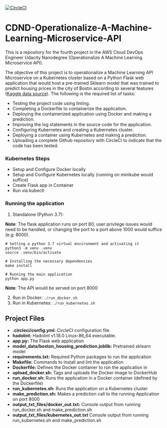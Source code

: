 [![CircleCI](https://circleci.com/gh/tamerthamoqa/CDND-Operationalize-A-Machine-Learning-Microservice-API.svg?style=svg)](https://circleci.com/gh/tamerthamoqa/CDND-Operationalize-A-Machine-Learning-Microservice-API)

# CDND-Operationalize-A-Machine-Learning-Microservice-API

This is a repository for the fourth project in the AWS Cloud DevOps Engineer Udacity Nanodegree (Operationalize A Machine Learning Microservice API).

The objective of this project is to operationalize a Machine Learning API Microservice on a Kubernetes cluster based on a Python Flask web application that would host a pre-trained Sklearn model that was trained to predict housing prices in the city of Bostin according to several features ([Kaggle data source](https://www.kaggle.com/c/boston-housing)). The following is the required list of tasks:


* Testing the project code using linting.
* Completing a Dockerfile to containerize the application.
* Deploying the containerized application using Docker and making a prediction.
* Improving the log statements in the source code for the application.
* Configuring Kubernetes and creating a Kubernetes cluster.
* Deploying a container using Kubernetes and making a prediction.
* Uploading a complete Github repository with CircleCI to indicate that the code has been tested.


### Kubernetes Steps

* Setup and Configure Docker locally
* Setup and Configure Kubernetes locally (running on minikube would suffice)
* Create Flask app in Container
* Run via kubectl


### Running the application

1. Standalone (Python 3.7): 

__Note__: The flask application runs on port 80; user privilege issues would need to be handled, or changing the port to a port above 1000 would suffice (e.g: 8000).

```
# Setting a python 3.7 virtual environment and activating it
python3 -m venv .venv
source .venv/bin/activate

# Installing the necessary dependencies
make install

# Running the main application
python app.py
```

__Note__: The API would be served on port 8000

2. Run in Docker:  `./run_docker.sh`
3. Run in Kubernetes:  `./run_kubernetes.sh`


## Project Files

* __.circleci/config.yml:__ CircleCI configuration file.
* __hadolint:__ Hadolint v1.18.0 Linux-86_64 executable. 
* __app.py:__ The Flask web application
* __model_data/boston_housing_prediction.joblib:__ Pretrained sklearn model
* __requirements.txt:__ Required Python packages to run the application
* __Makefile:__ Commands to install and lint the application
* __Dockerfile:__ Defines the Docker container to run the application in
* __upload_docker.sh:__ Tags and uploads the Docker image to DockerHub
* __run_docker.sh:__ Runs the application in a Docker container (defined by the Dockerfile)
* __run_kubernetes.sh:__ Runs the application on a Kubernetes cluster
* __make_prediction.sh:__ Makes a prediction call to the running Application on port 8000
* __output_txt_files/docker_out.txt:__ Console output from running run_docker.sh and make_prediction.sh
* __output_txt_files/kubernetes_out.txt__ Console output from running run_kubernetes.sh and make_prediction.sh
